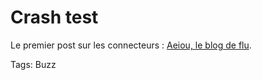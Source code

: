 # Crash test

Le premier post sur les connecteurs : [Aeiou, le blog de flu](http://www.fluctuat.net/blog/2417-Crash-test-le-peuple-des-connecteurs).

Tags: Buzz